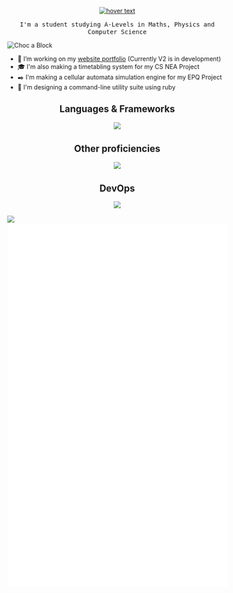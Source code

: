 <!-- <h1 align="center">Hi, I'm Olivier</h1> -->
 <p align='center'>
 <a href="https://olivierhinds.me"><img src="./intro2.gif" width="800" title="hover text"></a>
  </p>
  <p align='center'>
<p align="center">
  <samp>
I'm a student studying A-Levels in Maths, Physics and Computer Science
  </samp>
</p>
<img src="https://komarev.com/ghpvc/?username=Choc-a-Block&color=800080" alt="Choc a Block"/>

- :notebook_with_decorative_cover: I’m working on my [website portfolio](https://olivierhinds.me) (Currently V2 is in development)
- :mortar_board: I'm also making a timetabling system for my CS NEA Project
- :black_nib: I'm making a cellular automata simulation engine for my EPQ Project
- :wrench: I'm designing a command-line utility suite using ruby




<h2 align="center">Languages & Frameworks</h2>
<p align="center">
  <a href="https://skillicons.dev">
    <img src="https://skillicons.dev/icons?i=html,css,react,django,py,nginx,java,js,latex,postgres,pytorch,md,regex,ruby" />
  </a>
</p>
<h2 align="center">Other proficiencies</h2>
<p align="center">
  <a href="https://skillicons.dev">
    <img src="https://skillicons.dev/icons?i=blender,linkedin,linux,ps,pr,webflow,gamemakerstudio" />
  </a>
</p>
<h2 align="center">DevOps</h2>
<p align="center">
  <a href="https://skillicons.dev">
    <img src="https://skillicons.dev/icons?i=git,github,githubactions,kubernetes,docker,vim,idea,vscode,visualstudio" />
  </a>
</p>

<img align="" height="137px" src="https://github-readme-stats-one-rosy.vercel.app/api?username=choc-a-block&hide_title=true&hide_border=true&show_icons=true&count_private=true&line_height=21&theme=dracula" /> 

<picture>
  <img src="/github-metrics.svg" alt="Metrics">
</picture>
  </samp>
  </p>
